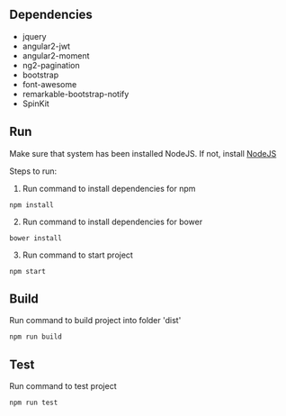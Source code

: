 ## Dependencies
 - jquery
 - angular2-jwt
 - angular2-moment
 - ng2-pagination
 - bootstrap
 - font-awesome
 - remarkable-bootstrap-notify
 - SpinKit
## Run

Make sure that system has been installed NodeJS. If not, install [NodeJS](https://nodejs.org/en/)

Steps to run:

1. Run command to install dependencies for npm
```
npm install
```
2. Run command to install dependencies for bower
```
bower install
```
3. Run command to start project
```
npm start
```

## Build
Run command to build project into folder 'dist'
```
npm run build
```

## Test
Run command to test project
```
npm run test
```